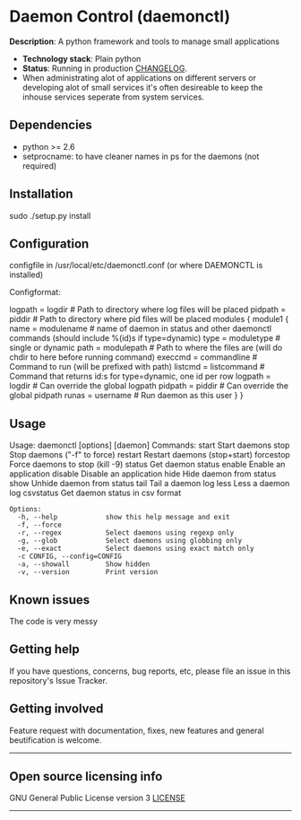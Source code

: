 # Daemon Control (daemonctl)

**Description**:  A python framework and tools to manage small applications

  - **Technology stack**: Plain python
  - **Status**:  Running in production [CHANGELOG](CHANGELOG.md).
  - When administrating alot of applications on different servers or developing alot of small services it's often desireable to keep the inhouse services seperate from system services.


## Dependencies

 - python >= 2.6
 - setprocname: to have cleaner names in ps for the daemons (not required)

## Installation

sudo ./setup.py install

## Configuration

configfile in /usr/local/etc/daemonctl.conf (or where DAEMONCTL is installed)

Configformat:

logpath = logdir # Path to directory where log files will be placed
pidpath = piddir # Path to directory where pid files will be placed
modules {
 module1 {
  name = modulename # name of daemon in status and other daemonctl commands (should include %(id)s if type=dynamic)
  type = moduletype # single or dynamic
  path = modulepath # Path to where the files are (will do chdir to here before running command)
  execcmd = commandline # Command to run (will be prefixed with path)
  listcmd = listcommand # Command that returns id:s for type=dynamic, one id per row
  logpath = logdir # Can override the global logpath
  pidpath = piddir # Can override the global pidpath
  runas = username # Run daemon as this user
 }
}

## Usage

Usage: daemonctl [options] <command> [daemon]
     Commands:
        start        Start daemons
        stop         Stop daemons ("-f" to force)
        restart      Restart daemons (stop+start)
        forcestop    Force daemons to stop (kill -9)
        status       Get daemon status
        enable       Enable an application
        disable      Disable an application
        hide         Hide daemon from status
        show         Unhide daemon from status
        tail         Tail a daemon log
        less         Less a daemon log
        csvstatus    Get daemon status in csv format

    Options:
      -h, --help            show this help message and exit
      -f, --force
      -r, --regex           Select daemons using regexp only
      -g, --glob            Select daemons using globbing only
      -e, --exact           Select daemons using exact match only
      -c CONFIG, --config=CONFIG
      -a, --showall         Show hidden
      -v, --version         Print version

## Known issues

The code is very messy

## Getting help

If you have questions, concerns, bug reports, etc, please file an issue in this repository's Issue Tracker.

## Getting involved

Feature request with documentation, fixes, new features and general beutification is welcome.

----

## Open source licensing info

GNU General Public License version 3
[LICENSE](LICENSE)

----

